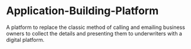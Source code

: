# Application-Building-Platform
A platform to replace the classic method of calling and emailing business owners to collect the details and presenting them to underwriters with a digital platform.
